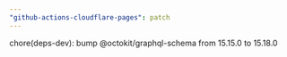 ```yaml
---
"github-actions-cloudflare-pages": patch
---
```


chore(deps-dev): bump @octokit/graphql-schema from 15.15.0 to 15.18.0
